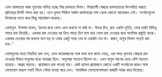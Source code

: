 এমন বাস্তবতায় আজ শুক্রবার পালিত হচ্ছে বিশ্ব রক্তদাতা দিবস। বিশ্বব্যাপী স্বেচ্ছায় রক্তদাতাদের উৎসাহিত করতে প্রতিবছর দিনটি পালন করা হয়। তবে খুলনা সিভিল সার্জন কার্যালয়ের পক্ষ থেকে কোনো আয়োজন নেই। সংগঠনগুলো নিজেদের মতো করে কিছু আয়োজন করেছে।

নোমানুল  ইসলাম বলেন, ‘রক্তের জন্য ফোন এলে কখনো না করি না। ঈদের দিন, রাত একটা-দুইটা, ভোর চারটা বিভিন্ন সময়ে রক্ত দিয়েছি। একবার রক্ত দেওয়ার পর তিন-সাড়ে তিন মাস হয়ে গেলে রক্ত দেওয়ার জন্য মানসিক প্রস্তুতি থাকে। একবার দেওয়ার পর কখনো মনে হয় না এবার একটু সময় নেব বা এবারটা দেব না। কারণ, মানুষ বিপদে পড়েই রক্ত চায়।’

নোমানুলের মতো নিয়মিত রক্ত দেন, এমন কয়েকজনের সঙ্গে কথা বলে জানা গেছে, এক সময় খুলনায় স্বেচ্ছায় রক্ত দেওয়ার বিষয়ে মানুষের মধ্যে অনাগ্রহ ছিল। মানুষেরা সচেতন ছিলেন না। এখন মানুষ আগের চেয়ে বেশি সচেতন হয়েছে। আগ্রহ বাড়ছে। প্রয়োজনে রক্ত পাওয়া যায়। কেউ রক্তের প্রয়োজনে কোনো একটি সংগঠনের কারও সঙ্গে যোগাযোগ করলে সবাই মিলে সেটার ব্যবস্থা করে দেন। সামাজিক যোগাযোগমাধ্যম কাজটি সহজ করে দিয়েছে।
